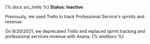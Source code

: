 {% docs src_trello %}
**Status: Inactive**

Previously, we used Trello to track Professional Service's sprints and revenue.

On 9/20/2021, we deprecated Trello and replaced sprint tracking and
professional services revenue with Asana.
{% enddocs %}